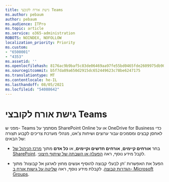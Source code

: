 ```yaml
---
title: גישת אורח לקובצי Teams
ms.author: pebaum
author: pebaum
ms.audience: ITPro
ms.topic: article
ms.service: o365-administration
ROBOTS: NOINDEX, NOFOLLOW
localization_priority: Priority
ms.custom:
- "6500001"
- "4353"
ms.assetid: ''
ms.openlocfilehash: 8176ac9b9baf5c83de06469aa97fe55bd0465fde2609975db90e361fb88343f9
ms.sourcegitcommit: b5f7da89a650d2915dc652449623c78be6247175
ms.translationtype: MT
ms.contentlocale: he-IL
ms.lasthandoff: 08/05/2021
ms.locfileid: "54088642"
---
```

# <a name="guest-access-to-teams-files"></a>גישת אורח לקובצי Teams

מפני ש- Teams מסתמך על SharePoint Online או על OneDrive for Business כדי לאחסן קבצים ומסמכים עבור ערוצים ושיחות צ‘אט, מנהלי מערכת צריכים לקבוע תצורה של הבאים:

- בחר **אורחים קיימים**, **אורחים חדשים וקיימים**, או **כל אדם** מתוך [מרכז הניהול של SharePoint](https://admin.microsoft.com/sharepoint?page=sharing&modern=true). לקבל מידע נוסף, ראה [הפעלה או השבתה של שיתוף חיצוני](https://docs.microsoft.com/sharepoint/turn-external-sharing-on-or-off).

- הפעל את האפשרות ‘תן לבעלי קבוצה להוסיף אנשים מחוץ לארגון אל קבוצות‘ מתוך [הגדרות קבוצה](https://admin.microsoft.com/Adminportal/Home?source=applauncher#/Settings/Services/:/Settings/L1/O365Groups). לקבלת מידע נוסף, ראה [שליטה על גישות אורח ב- Microsoft Groups](https://docs.microsoft.com/microsoftteams/teams-dependencies#control-guest-access-in-office-365-groups).

